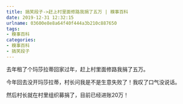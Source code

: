```yaml
---
title: 搞笑段子->赶上村里面修路我捐了五万 | 糗事百科
date: 2019-12-31 12:32:15
urlname: 03600e8e8a64f40f444a3b210c887650
tags: 
- 糗事百科
categories:
- 糗事百科
- 搞笑段子
---
```

去年租了个玛莎拉蒂回家过年，赶上村里面修路我捐了五万。

今年回去没开玛莎拉蒂，村长问我是不是生意失败了！我叹了口气没说话。

然后村长就在村里组织募捐了，目前已经进账20万！


